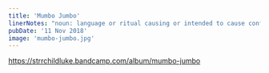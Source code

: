 ```yaml
---
title: 'Mumbo Jumbo'
linerNotes: "noun: language or ritual causing or intended to cause confusion or bewilderment."
pubDate: '11 Nov 2018'
image: 'mumbo-jumbo.jpg'
---
```


https://strrchildluke.bandcamp.com/album/mumbo-jumbo
